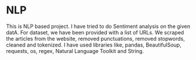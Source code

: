 # NLP
This is NLP based project. I have tried to do Sentiment analysis on the given datA.
For dataset, we have been provided with a list of URLs. We scraped the articles from the website, removed punctuations, removed stopwords, cleaned and tokenized.
I have used libraries like, pandas, BeautifulSoup, requests, os, regex, Natural Language Toolkit and String.
